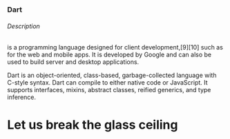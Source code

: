 ### Dart

###### Description
<p>
 is a programming language designed for client development,[9][10] such as for the web and mobile apps. It is developed by Google and can also be used to build server and desktop applications.
</p>
<p>
Dart is an object-oriented, class-based, garbage-collected language with C-style syntax. Dart can compile to either native code or JavaScript. It supports interfaces, mixins, abstract classes, reified generics, and type inference.
</p>

# Let us break the glass ceiling
